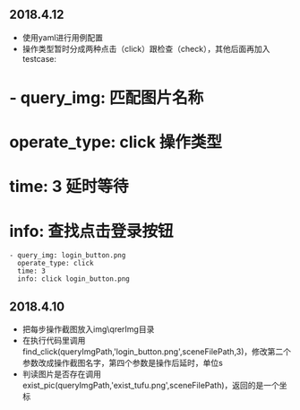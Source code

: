 ## 2018.4.12
* 使用yaml进行用例配置
* 操作类型暂时分成两种点击（click）跟检查（check），其他后面再加入
testcase:
#    - query_img: 匹配图片名称
#      operate_type: click 操作类型 
#      time: 3 延时等待 
#      info: 查找点击登录按钮
    - query_img: login_button.png
      operate_type: click
      time: 3
      info: click login_button.png

## 2018.4.10

* 把每步操作截图放入img\qrerImg目录
* 在执行代码里调用 find_click(queryImgPath,'login_button.png',sceneFilePath,3)，修改第二个参数改成操作截图名字，第四个参数是操作后延时，单位s
* 判读图片是否存在调用 exist_pic(queryImgPath,'exist_tufu.png',sceneFilePath)，返回的是一个坐标